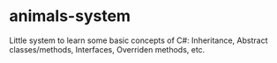 # animals-system

Little system to learn some basic concepts of C#: Inheritance, Abstract classes/methods, Interfaces, Overriden methods, etc. 

